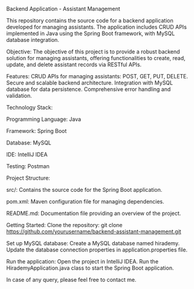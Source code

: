 Backend Application - Assistant Management

This repository contains the source code for a backend application developed for managing assistants. The application includes CRUD APIs implemented in Java using the Spring Boot framework, with MySQL database integration.

Objective:
The objective of this project is to provide a robust backend solution for managing assistants, offering functionalities to create, read, update, and delete assistant records via RESTful APIs.

Features:
CRUD APIs for managing assistants: POST, GET, PUT, DELETE.
Secure and scalable backend architecture.
Integration with MySQL database for data persistence.
Comprehensive error handling and validation.


Technology Stack:

Programming Language: Java

Framework: Spring Boot

Database: MySQL

IDE: IntelliJ IDEA

Testing: Postman


Project Structure:

src/: Contains the source code for the Spring Boot application.

pom.xml: Maven configuration file for managing dependencies.

README.md: Documentation file providing an overview of the project.

Getting Started:
Clone the repository: git clone https://github.com/yourusername/backend-assistant-management.git

Set up MySQL database: Create a MySQL database named hirademy.
Update the database connection properties in application.properties file.

Run the application:
Open the project in IntelliJ IDEA.
Run the HirademyApplication.java class to start the Spring Boot application.

In case of any query, please feel free to contact me.

